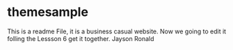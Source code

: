 # themesample

This is a readme File, it is a business casual website. Now we going to edit it folling the Lessson 6 get it together.
Jayson Ronald
